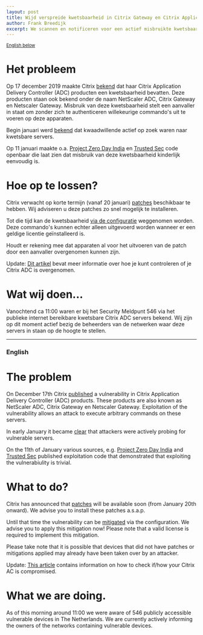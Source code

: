 ```yaml
---
layout: post
title: Wijd verspreide kwetsbaarheid in Citrix Gateway en Citrix Application Delivery Controller
author: Frank Breedijk
excerpt: We scannen en notificeren voor een actief misbruikte kwetsbaarheid in Citrix ADC / We are scanning and notifying for  of Citrix ADC servers with an actively abused vulnerability
---
```

<p>
	<small><a href='{{ page.url }}#english'>English below</a></small>
</p>

Het probleem
============

Op 17 december 2019 maakte Citrix [bekend](https://support.citrix.com/article/CTX267027) dat haar Citrix Application Delivery Controller (ADC) producten een kwetsbaarheid bevatten. Deze producten staan ook bekend onder de naam NetScaler ADC, Citrix Gateway en Netscaler Gateway. Misbruik van deze kwetsbaarheid stelt een aanvaller in staat om zonder zich te authenticeren willekeurige commando's uit te voeren op deze apparaten. 

Begin januari werd [bekend](https://www.security.nl/posting/638551/Aanvallers+zoeken+actief+naar+kwetsbare+Citrix-servers) dat kwaadwillende actief op zoek waren naar kwetsbare servers. 

Op 11 januari maakte o.a. [Project Zero Day India](https://github.com/projectzeroindia/CVE-2019-19781) en [Trusted Sec](https://github.com/trustedsec/cve-2019-19781) code openbaar die laat zien dat misbruik van deze kwetsbaarheid kinderlijk eenvoudig is.

Hoe op te lossen?
=================
Citrix verwacht op korte termijn (vanaf 20 januari) [patches](https://support.citrix.com/article/CTX267027) beschikbaar te hebben. Wij adviseren u deze patches zo snel mogelijk te installeren.

Tot die tijd kan de kwetsbaarheid [via de configuratie](https://support.citrix.com/article/CTX267679) weggenomen worden. Deze commando's kunnen echter alleen uitgevoerd worden wanneer er een geldige licentie geïnstalleerd is.

Houdt er rekening mee dat apparaten al voor het uitvoeren van de patch door een aanvaller overgenomen kunnen zijn. 

Update: [Dit artikel](/2020/01/15/How-to-check-your-Citrix-gateway/) bevat meer informatie over hoe je kunt controleren of je Citrix ADC is overgenomen.


Wat wij doen...
===============

Vanochtend ca 11:00 waren er bij het Security Meldpunt 546 via het publieke internet bereikbare kwetsbare Citrix ADC servers bekend. Wij zijn op dit moment actief bezig de beheerders van de netwerken waar deze servers in staan op de hoogte te stellen.

<hr>

### <a href="#" name="english"></a>English

The problem
===========
On December 17th Citrix [published](https://support.citrix.com/article/CTX267027) a vulnerability in Citrix Application Delivery Controller (ADC) products. These products are also known as NetScaler ADC, Citrix Gateway en Netscaler Gateway. Exploitation of the vulnerability allows an attack to execute arbitrary commands on these servers.

In early January it became [clear](https://www.security.nl/posting/638551/Aanvallers+zoeken+actief+naar+kwetsbare+Citrix-servers) that attackers were actively probing for vulnerable servers.

On the 11th of January various sources, e.g. [Project Zero Day India](https://github.com/projectzeroindia/CVE-2019-19781) and [Trusted Sec](https://github.com/trustedsec/cve-2019-19781) published exploitation code that demonstrated that exploiting the vulnerabiulity is trivial. 

What to do?
===========

Citrix has announced that [patches](https://support.citrix.com/article/CTX267027) will be available soon (from January 20th onward). We advise you to install these patches a.s.a.p.

Until that time the vulnerability can be [mitigated](https://support.citrix.com/article/CTX267679) via the configuration. We advise you to apply this mitigation now! Please note that a valid license is required to implement this mitigation.

Please take note that it is possible that devices that did not have patches or mitigations applied may already have been taken over by an attacker.

Update: [This article](/2020/01/15/How-to-check-your-Citrix-gateway/) contains information on how to check if/how your Citrix AC is compromised.

What we are doing.
==================

As of this morning around 11:00 we were aware of 546 publicly accessible vulnerable devices in The Netherlands. We are currently actively informing the owners of the networks containing vulnerable devices.
